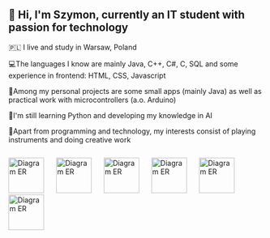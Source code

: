 ## 👋 Hi, I'm Szymon, currently an IT student with passion for technology <br/>
<p style="margin-bottom:10px;">🇵🇱 I live and study in Warsaw, Poland <br/></p>
<p style="margin-bottom:10px;">💻The languages I know are mainly Java, C++, C#, C, SQL and some experience in frontend: HTML, CSS, Javascript <br/></p>
<p style="margin-bottom:10px;">🎨Among my personal projects are some small apps (mainly Java) as well as practical work with microcontrollers (a.o. Arduino) <br/></p>
<p style="margin-bottom:10px;">🌱I'm still learning Python and developing my knowledge in AI <br/></p>
<p style="margin-bottom:10px;">🎹Apart from programming and technology, my interests consist of playing instruments and doing creative work <br/></p>
<br/>
<img src="https://github.com/user-attachments/assets/4d2f0b31-7e47-4515-810b-d7a44f7fe661" alt="Diagram ER" width="70" height="70" style="margin-right:20px;">
<img src="https://github.com/user-attachments/assets/09cbd8ba-90f8-4143-8d14-3a1caebcc5f9" alt="Diagram ER" width="70" height="70" style="margin-right:20px;">
<img src="https://github.com/user-attachments/assets/1eed5910-0f0b-49ef-a282-7b77f2cfd2a5" alt="Diagram ER" width="70" height="70" style="margin-right:20px;">
<img src="https://github.com/user-attachments/assets/6e69c5d6-5569-4911-a665-7b54720c5816" alt="Diagram ER" width="70" height="70" style="margin-right:20px;">
<img src="https://github.com/user-attachments/assets/2011d576-ab6a-40d6-8aa1-32ec00c2f719" alt="Diagram ER" width="70" height="70" style="margin-right:20px;">
<img src="https://github.com/user-attachments/assets/39ee2706-e424-4cfd-a384-c2e8ecfc13d6" alt="Diagram ER" width="70" height="70" style="margin-right:20px;">

